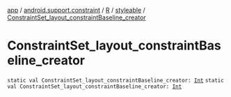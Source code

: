 [app](../../../index.md) / [android.support.constraint](../../index.md) / [R](../index.md) / [styleable](index.md) / [ConstraintSet_layout_constraintBaseline_creator](.)

# ConstraintSet_layout_constraintBaseline_creator

`static val ConstraintSet_layout_constraintBaseline_creator: `[`Int`](https://kotlinlang.org/api/latest/jvm/stdlib/kotlin/-int/index.html)
`static val ConstraintSet_layout_constraintBaseline_creator: `[`Int`](https://kotlinlang.org/api/latest/jvm/stdlib/kotlin/-int/index.html)